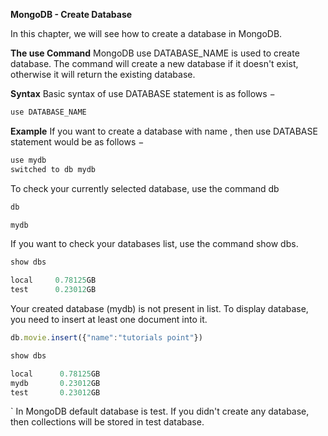 **MongoDB - Create Database**

In this chapter, we will see how to create a database in MongoDB.

**The use Command**
MongoDB use DATABASE_NAME is used to create database. The command will create a new database if it doesn't exist, otherwise it will return the existing database.

**Syntax**
Basic syntax of use DATABASE statement is as follows −
```javascript
use DATABASE_NAME
```

**Example**
If you want to create a database with name <mydb>, then use DATABASE statement would be as follows −
```javascript
use mydb
switched to db mydb
```

To check your currently selected database, use the command db
```javascript
db

mydb
```

If you want to check your databases list, use the command show dbs.
```javascript
show dbs

local     0.78125GB
test      0.23012GB
````
Your created database (mydb) is not present in list. To display database, you need to insert at least one document into it.
```javascript
db.movie.insert({"name":"tutorials point"})

show dbs

local      0.78125GB
mydb       0.23012GB
test       0.23012GB
```
`
In MongoDB default database is test. If you didn't create any database, then collections will be stored in test database.
